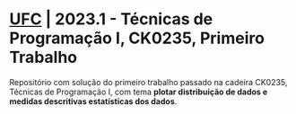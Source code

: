 # [UFC](https://pt.wikipedia.org/wiki/Universidade_Federal_do_Cear%C3%A1) | 2023.1 - Técnicas de Programação I, CK0235, Primeiro Trabalho

Repositório com solução do primeiro trabalho passado na cadeira CK0235, Técnicas de Programação I, com tema **plotar distribuição de dados e medidas descritivas estatísticas dos dados**.
